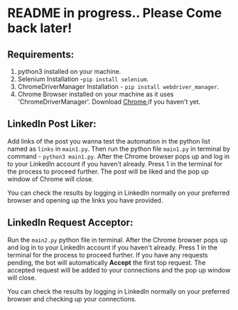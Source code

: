 # README in progress.. Please Come back later!

## Requirements:
1. python3 installed on your machine.
2. Selenium Installation -`pip install selenium`.
3. ChromeDriverManager Installation - `pip install webdriver_manager`.
4. Chrome Browser installed on your machine as it uses 'ChromeDriverManager'. Download [Chrome](https://www.google.com/chrome/),if you haven't yet.

## LinkedIn Post Liker:
Add links of the post you wanna test the automation in the python list named as `links` in ``main1.py``.
Then run the python file `main1.py` in terminal by command - ```python3 main1.py```.
After the Chrome browser pops up and log in to your LinkedIn account if you haven't already.
Press 1 in the terminal for the process to proceed further.
The post will be liked and the pop up window of Chrome will close.

You can check the results by logging in LinkedIn normally on your preferred browser and opening up the links you have provided.

## LinkedIn Request Acceptor:
Run the `main2.py` python file in terminal.
After the Chrome browser pops up and log in to your LinkedIn account if you haven't already.
Press 1 in the terminal for the process to proceed further.
If you have any requests pending, the bot will automatically **Accept** the first top request.
The accepted request will be added to your connections and the pop up window will close.

You can check the results by logging in LinkedIn normally on your preferred browser and checking up your connections.
